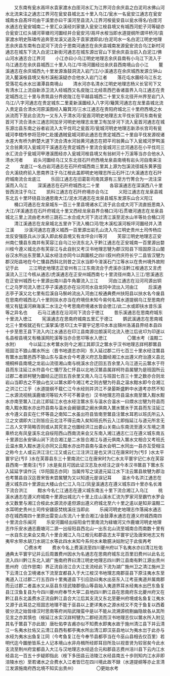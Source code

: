 <!-- { "loadSidebar": true } -->
　　又东南有瓮水鬲坪水袁家渡水白厓河水汇为江界河合余庆县之白泥司水佛山河水北流来注之通志江界河在瓮安县城北五十里入乌江/瓮水一名瓮安江通志在瓮安城南水自髙坪司由干溪里亦曰干溪河至县流入江界河桉瓮安县以瓮水得名/白厓河水通志在瓮安城南二十里汇众溪经刘家堡入瓮安江桉县境又有城西河蛇子河等疑亦合瓮安江红头铺河草塘司河圗经并合瓮安河/鬲坪水桉当即水道提纲所谓坪桥河/袁家渡水明史陈璘传追奔至龙溪又追及于袁家渡即此/白泥司水一名白泥江明史地理志余庆县东南有白泥河下流合于思南河通志在余庆县城南发源瓮安流合乌江新村河通志在城东下流入白泥江新街河通志在城东源岀官山下至余庆县治前入白泥江/佛山河水通志合江界河
　　小江亦曰小乌江明史地理志余庆县南有小乌江下流入于乌江通志在余庆县城西三十里入乌江/牛场河圗经岀余庆县西南境山合小江
　　鳌溪通志在余庆城西九十里发源渔鼓洞流入岩门江/小溪通志在余庆城西发源立钟山流入鳌溪桉县境又有杉溪船溪疑亦合他水入岩门江者
　　落花屯水圗经乌江东北受落花屯水水岀湄潭县南境山
　　清水河亦名清水江明史地理志杨义长官司下又有清水江上流自新添卫流入经城西又名皮陇江北经乖西巴香诸苗界入乌江通志在贵定城西北三十里与贵筑县分界皮陇江在平越县城西二十里又东北径开州界至岩门入乌江/八字河通志在贵定城东二里麦新溪圗经入八字河/簸箕河通志在龙里县城北流入贵定县合清水河原溪图经入簸箕河/三水江通志在贵阳府城北三十里府西境之水派流而下至此合流为一又东入于清水河/瓮首河明史地理志太平伐长官司东南有瓮首河下流合淸水江通志同加牙河明史地理志龙里卫有加牙河下流入瓮首河通志在城东源岀县东南之谷者岩流入太平伐司之瓮首河/瓮城河明史地理志新添长宫司有瓮城河李橒传参将范仲仁赴援遇贼瓮城河即此通志在贵定城西二十里自平伐发源视诸水差大有桥为黔楚大道下流合清水河翁黄河通志在把平司翁黄山下入瓮城河罗鸭溪又合翁黄河入瓮城河干溪通志在贵定城西十里流合瓮城河三岔河通志在小平伐司三水汇流合于瓮城河甲港溪图经亦入瓮城河桉县境又有翁树河十万溪等当亦合他水入清水河者
　　岩头河圗经乌江又东北径石阡府西境龙泉县南境有岩头河自南来注之
　　龙底江一名白岩河通志在石阡府城西南三里其上源为包溪流径城东黄茅囤合大溪绕府前入思南界注于乌江桉此盖即明史地理志所云石阡江/大溪通志在石阡府城南流合龙底江
　　乐回江通志在旧葛彰司南其源有三至方竹箐合为一流注深溪而入乌江
　　深溪通志在石阡府城西北二十里
　　各容溪通志在深溪西八十里皆西流注于乌江
　　凯科江通志在石阡府境亦合乌江
　　义阳江通志在龙泉县城东北五十里环绕县治通思南大江/泥水河通志在龙泉县城东发源东山合义阳江
　　桶口河通志在龙泉城东一百三十里县境诸水汇流于此合成大河下流直扺思南入大江/洋溪通志在石阡府城北十里又西经龙泉县界合桶口河/石贯塘河通志在龙泉县城北三里上流由老木桥三跳石二水合成大河下流过清江溪至泥水山羊等处合桶口河
　　清江溪通志在龙泉城北五里许下流入桶口河/犵木溪松溪河板坪河圗经并入清江溪
　　沙溪河通志在遵义城西一百里源岀岩孔山流入乌江明史贵州土司传杨应龙反安强臣兵从沙溪入即此桉县境又有龙坪会川等河
　　芙容江明史地理志正安州南仁懐县东南并有芙容江自乌江分流东北入于黔江通志在正安城南一百里源出婺川桉今遵义城北亦有芙容江与此自别又考汉书地理志犍为郡汉阳县下班固原注山闟谷汉水所出东至鄨入延水经注亦同今以舆圗核之四川叙州府庆符长宁二县皆汉犍为郡汉阳县地在今仁懐县西斜北则昔之汉水当即今淯溪石门江等水以在贵州境外故附记于此
　　三江明史地理志正安州有三江东南流合于虎溪亦注黔江桉通志又言虎溪流入三江今核从通志/虎溪通志在正安州城西南七十里流径州南入三江/思溪通志在正安州城西七十里源出南川县牛角寨流入三江
　　河由江通志在沿河司源出铜仁之乌罗司流入徳江亭子溪通志亦在沿河司水自龙冈中流出入河由江
　　后溪通志亭子溪又北七里有后溪自马鬃岭流出入河由江桉通典费州扶阳县以扶水名今废县在思南府城西北八十里则扶水亦当在府境但未知今易何名耳水道提纲乌江至思南府境又有猛溪河麻海溪二水注之今考思南府境诸水皆会徳江/此二水或即扶水昔乐溪等之异名也
　　石马江通志在沿河司下流合于徳江
　　昔乐溪通志在思南府城东十里流入徳江
　　宪溪通志在思南府城南五里汇于德江
　　鹦武溪通志在思南城北三十里桉就近有仁溪掌溪/思卭江太平寰宇记思卭水本出锦州洛浦县界经本县四十步至思王县下流入内江水通志在印江县南源岀朗溪司北流入徳江后讹卭为印遂以名县桉县境又有桶溪网陀溪等当亦合思卭等水入徳江
　　
　　〇鄨水考（温黚二水附）
　　今以延江水考鄨水则今之湘江其即汉之鄨水乎汉书地理志牂柯郡鄨县班固注不狼山鄨水所出（晋书地道志亦同）东入延过郡二行七百三十里水经注鄨县有鄨水出鄨邑西不狼山东与温水合今考遵义府志及圗经湘江水出遵义府治遵义县北境桐梓县南境之龙岩山流径湘山南与桃溪水合迂回五百余里入乌江道元云鄨水于符县而东注延江水符县今仁懐厅及仁怀县以北地汉鄨县属牂柯符县属犍为是班固所云过郡二者牂柯犍为圗经云迂回五百余里又南入乌江与班固七百三十里之数亦合则龙岩山当即古之不狼山也又以鄨水即今湘江考之则古犍为符县之温水黚水即今合湘江之洪江仁江乎（水道提纲不载仁江今水经则并洪江不录晏斯盛黔中水道考亦然不知二水源流视桃溪鹿塘河等较大不可不著录也）汉书地理志符县温水南至鄨入黚水黚水亦南至鄨入江此江即延江水也水经注鄨水东与温水合温水一曰煗水岀犍为符县而南入黚水黚水亦出符县南与温水会阚骃谓之阚水俱南入鄨水鄨水于其县而东注延江水今遵义县实在仁怀等县之南知二水虽出符县皆南至鄨县注鄨水耳若以班氏所云入江之文谓即大江则皆应云北注不得云南入矣知班氏所云入江即指延江与道元所言无二古人文字简略否则或从其究言之也圗经洪江出娄山关南山东南流至遵义东境之清乘桥北有凤皇溪东北自绥阳西山西南流来会又东南入湘江通志仁江在遵义城东南五十里源岀永安驿山涧下流合湘江是二水皆合湘江与道元俱南入鄨水文相合又考班氏云温水南入黚水道元亦同又云黚水亦出符县南与温水会明二水同出一县亦互受相注之称今土人或云洪江注仁江又或云仁江注洪江是也又洪江在唐宋时为{亐阝}水太平寰宇记{亐阝}水在芙蓉县东三十里南流仁江在唐宋时为仁水太平寰宇记仁水在芙容县西南一里南注{亐阝}水是矣且可因此证汉志及水经注之误今本汉书鄨县下鄨水东入延延字误作沅（华阳国志亦同）当属传写之误道元延江水下注云鄨县故犍为郡治也考鄨县自汉迄晋宋皆未尝属犍为又以知道元是误记耳
　　温水今名洪江通志在遵义城东四十里源出大楼山合仁江入乌江/凤皇溪通志在遵义城东四十里亦名长滩下流合洪江
　　黚水今名仁江通志在遵义城东南五十里下流合湘江入乌江
　　桃溪水通志在遵义府城南十里源出城北六十里上庄山溪水汇流为罗家河至霸竹水罗会水又数里与湘江合桉此水源流亦逺但源出遵义府城北至六十里之逺以是知非温黚二水耳明史贵州土司传安疆臣焚桃溪庄当即此
　　乐闽河明史地理志作落闽水通志亦在城西南四十里原出雷变山东流八十里合湘江/金鼓潭水通志在遵义府城西南四十里流合乐闽河
　　乐安河圗经出绥阳金竹里南流为緑塘河又作鹿塘河明史地理志作乐安水通志鹿塘河二源一出绥阳县西北山一出东北山流至城南合而南数十里有一水自东北来会又南八十里合湘江入乌江桉元和郡县志太平寰宇记及唐宋地志又有夷牢水带水胡刀水胡江水等此四水未知今系何水未敢臆决姑附记于此俟再考
　　
　　〇费水考
　　费水今名上费溪流至四川夔州府以下名夷水亦曰清江杜佑通典太平寰宇记并云后周置费州因水为名通志在思南府城东北百里旧费州以此名北流入四川黔江东北入湖广施南府界曰清江明史地理志四川黔江县南有黔江源出贵州思州府（应作思南）界正流自涪江合大江支流经此下流为湖广施州卫之清江施州卫下云清江合卫境诸水下流至宜都县入于大江桉汉书地理志南郡巫县下原注夷水东至夷道入江过郡二行五百四十里夷道县下引应劭曰夷水出巫东入江考巫夷道并属南郡而云过郡二者盖水又从巫县东径武陵郡佷山等县始入夷道界耳水经夷水出巴东鱼复县江汉鱼复县为今四川夔州府奉节大寜二县地四川黔江县在思南府东北夔州府又在黔江县东北盖费水正流自黔江县合大江后其支流又东北至夔州府境或名鱼复江夷水又源于此耳总之班固志地理不能于巫县以上更详夷水之源水经又不克于鱼复以西着彼分流之始皆缘汉时思南等府尚陷武陵蛮中是以不能从流溯源梳剔幽隐故各从其所见言之亦其慎也（桉延江水实汉牂柯犍为二郡经流而汉书地理志仅以鄨水所入附见其名于鄨县下亦此故）唐杜佑李吉甫亦似不知费水即夷水故于施州清江县下并云清江一名夷水扗佑又云清江县西有都亭夷水所出清江即汉巫县地以为夷水岀于此亦与水经为夷水出鱼复江同（今考鱼复江在今奉节县都亭当在今巫山县相去仅百里）若明代迄今圗册皆系土人记本境山水非舟楫所经即耳目所及以视昔贤为较宻矣今此水支流至荆州府宜都县入大江与汉地理志水经适合元和郡县志费州涪川县下云内江水经县北一百五十步疑即指此（桉下多田县云涪陵江水经县南五十歩则知内江水非即涪陵水也）至若诸水之合费水入江者皆巳在四川境此故不録（水道提纲等亦止言清江发源施南府西北境不知实出贵州）
　　
　　〇更始水考
